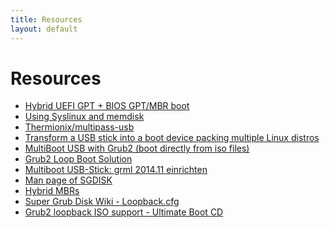 ```yaml
---
title: Resources
layout: default
---
```

# Resources

- [Hybrid UEFI GPT + BIOS GPT/MBR boot][efi+bios]
- [Using Syslinux and memdisk][usingmemdisk]
- [Thermionix/multipass-usb][multipass-usb]
- [Transform a USB stick into a boot device packing multiple Linux distros][multiboot-usb]
- [MultiBoot USB with Grub2 (boot directly from iso files)][panticz-mbusb]
- [Grub2 Loop Boot Solution][loop-boot]
- [Multiboot USB-Stick: grml 2014.11 einrichten][grml-usb-stick]
- [Man page of SGDISK][sgdisk]
- [Hybrid MBRs][hybridmbr]
- [Super Grub Disk Wiki - Loopback.cfg][loopback]
- [Grub2 loopback ISO support - Ultimate Boot CD][ubcdiso]

[efi+bios]: https://wiki.archlinux.org/index.php/Multiboot_USB_drive#Hybrid_UEFI_GPT_.2B_BIOS_GPT.2FMBR_boot
[grml-usb-stick]: http://www.gtkdb.de/index_7_2627.html
[hybridmbr]: http://www.rodsbooks.com/gdisk/hybrid.html
[loop-boot]: http://forums.kali.org/showthread.php?1025-Grub2-Loop-Boot-Solution
[loopback]: http://www.supergrubdisk.org/wiki/Loopback.cfg
[multiboot-usb]: http://www.circuidipity.com/multi-boot-usb.html
[multipass-usb]: https://github.com/Thermionix/multipass-usb
[panticz-mbusb]: http://www.panticz.de/MultiBootUSB
[sgdisk]: http://www.rodsbooks.com/gdisk/sgdisk.html
[ubcdiso]: http://www.ultimatebootcd.com/forums/viewtopic.php?p=9108#p9108
[usingmemdisk]: https://wiki.archlinux.org/index.php/Multiboot_USB_drive#Using_Syslinux_and_memdisk
